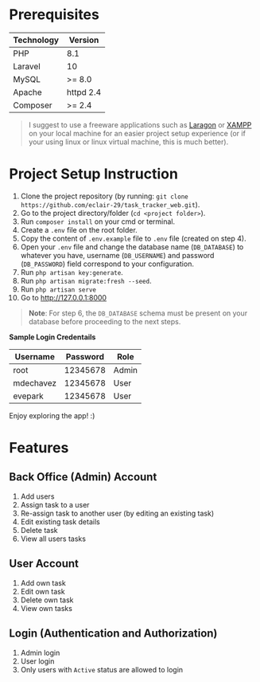 # Prerequisites

| Technology | Version   |
| ---------- | --------- |
| PHP        | 8.1       |
| Laravel    | 10        |
| MySQL      | >= 8.0    |
| Apache     | httpd 2.4 |
| Composer   | >= 2.4    |

> I suggest to use a freeware applications such as [Laragon](https://laragon.org/index.html) or [XAMPP](https://www.apachefriends.org/) on your local machine for an easier project setup experience (or if your using linux or linux virtual machine, this is much better).

# Project Setup Instruction

1. Clone the project repository (by running: `git clone https://github.com/eclair-29/task_tracker_web.git`).
2. Go to the project directory/folder (`cd <project folder>`).
3. Run `composer install` on your cmd or terminal.
4. Create a `.env` file on the root folder.
5. Copy the content of `.env.example` file to `.env` file (created on step 4).
6. Open your `.env` file and change the database name (`DB_DATABASE`) to whatever you have, username (`DB_USERNAME`) and password (`DB_PASSWORD`) field correspond to your configuration.
7. Run `php artisan key:generate`.
8. Run `php artisan migrate:fresh --seed`.
9. Run `php artisan serve`
10. Go to http://127.0.0.1:8000

> **Note**: For step 6, the `DB_DATABASE` schema must be present on your database before proceeding to the next steps.

**Sample Login Credentails**

| Username  | Password | Role  |
| --------- | -------- | ----- |
| root      | 12345678 | Admin |
| mdechavez | 12345678 | User  |
| evepark   | 12345678 | User  |

Enjoy exploring the app! :)

# Features

## Back Office (Admin) Account

1. Add users
2. Assign task to a user
3. Re-assign task to another user (by editing an existing task)
4. Edit existing task details
5. Delete task
6. View all users tasks

## User Account

1. Add own task
2. Edit own task
3. Delete own task
4. View own tasks

## Login (Authentication and Authorization)

1. Admin login
2. User login
3. Only users with `Active` status are allowed to login
